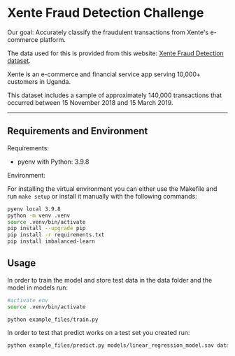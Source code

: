 # __Xente Fraud Detection Challenge__

Our goal: Accurately classify the fraudulent transactions from Xente's e-commerce platform.

The data used for this is provided from this website: [Xente Fraud Detection dataset](https://zindi.africa/competitions/xente-fraud-detection-challenge/data).

Xente is an e-commerce and financial service app serving 10,000+ customers in Uganda.

This dataset includes a sample of approximately 140,000 transactions that occurred between 15 November 2018 and 15 March 2019.

---
## Requirements and Environment

Requirements:
- pyenv with Python: 3.9.8

Environment: 

For installing the virtual environment you can either use the Makefile and run `make setup` or install it manually with the following commands: 

```Bash
pyenv local 3.9.8
python -m venv .venv
source .venv/bin/activate
pip install --upgrade pip
pip install -r requirements.txt
pip install imbalanced-learn
```

## Usage

In order to train the model and store test data in the data folder and the model in models run:

```bash
#activate env
source .venv/bin/activate

python example_files/train.py  
```

In order to test that predict works on a test set you created run:

```bash
python example_files/predict.py models/linear_regression_model.sav data/X_test.csv data/y_test.csv
```
